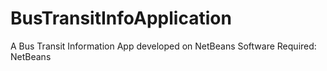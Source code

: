 # BusTransitInfoApplication
A Bus Transit Information App developed on NetBeans
Software Required:
NetBeans
